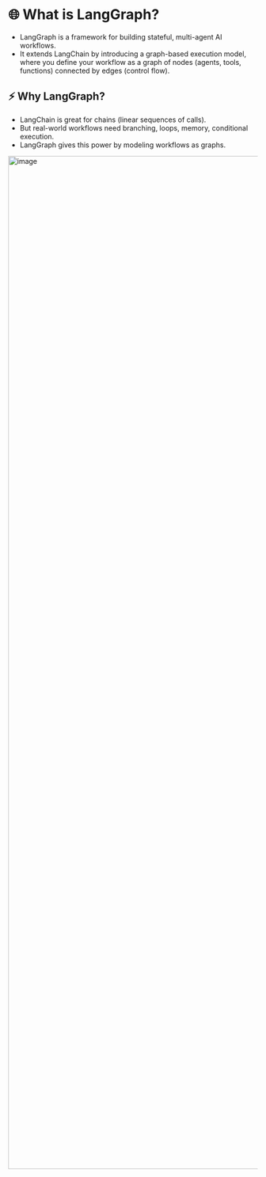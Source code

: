 # 🌐 What is LangGraph?
- LangGraph is a framework for building stateful, multi-agent AI workflows.
- It extends LangChain by introducing a graph-based execution model, where you define your workflow as a graph of nodes (agents, tools, functions) connected by edges (control flow).

## ⚡ Why LangGraph?
- LangChain is great for chains (linear sequences of calls).
- But real-world workflows need branching, loops, memory, conditional execution.
- LangGraph gives this power by modeling workflows as graphs.

<img width="2004" height="2048" alt="image" src="https://github.com/user-attachments/assets/60451741-42d1-40b7-95ea-16210a01919b" />
